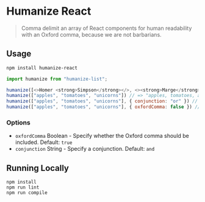 # Humanize React

> Comma delimit an array of React components for human readability with an Oxford comma, because we are not barbarians.

## Usage

```bash
npm install humanize-react
```

```js
import humanize from "humanize-list";

humanize([<>Homer <strong>Simpson</strong></>, <><strong>Marge</strong> Simpson</>]) // => Homer Simpson and Marge Simpson (with formatting)
humanize(["apples", "tomatoes", "unicorns"]) // => "apples, tomatoes, and unicorns"
humanize(["apples", "tomatoes", "unicorns"], { conjunction: "or" }) // => "apples, tomatoes or unicorns"
humanize(["apples", "tomatoes", "unicorns"], { oxfordComma: false }) // => "apples, tomatoes and unicorns"
```

### Options

- `oxfordComma` Boolean - Specify whether the Oxford comma should be included. Default: `true`
- `conjunction` String - Specify a conjunction. Default: `and`

## Running Locally

```
npm install
npm run lint
npm run compile
```
